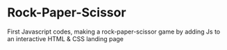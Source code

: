 # Rock-Paper-Scissor
First Javascript codes,
making a rock-paper-scissor game
by adding Js to an interactive HTML & CSS landing page

